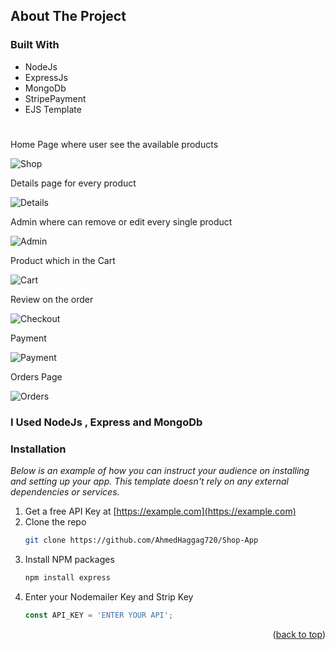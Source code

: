 ## About The Project

### Built With


* NodeJs
* ExpressJs
* MongoDb
* StripePayment
* EJS Template
#
 Home Page where user see the available products
 
![Shop](https://user-images.githubusercontent.com/102539437/200116934-ececa1c9-5459-487e-ad26-71c938147d21.jpg)

 Details page for every product
 
![Details](https://user-images.githubusercontent.com/102539437/200116958-a1b98d27-401b-4a39-b3d2-ef0614b2fdd1.jpg)

 Admin where can remove or edit every single product
 
![Admin](https://user-images.githubusercontent.com/102539437/200116970-aec0a31e-329b-4c9d-8534-7d6140d56c73.jpg)

 Product which in the Cart
 
![Cart](https://user-images.githubusercontent.com/102539437/200116985-14f0f1ff-ada0-4072-bccd-d8874f88bbed.jpg)

 Review on the order 
 
![Checkout](https://user-images.githubusercontent.com/102539437/200117010-305936d9-f376-4677-808c-767ad951c447.jpg)

 Payment
 
![Payment](https://user-images.githubusercontent.com/102539437/200117030-e1e28678-4c37-4022-8639-54ff1194d935.jpg)
 
 Orders Page 
 
![Orders](https://user-images.githubusercontent.com/102539437/200117035-085ced0c-d840-4176-b097-01f3ed7c7c5c.jpg)

### I Used NodeJs , Express and MongoDb

### Installation

_Below is an example of how you can instruct your audience on installing and setting up your app. This template doesn't rely on any external dependencies or services._

1. Get a free API Key at [https://example.com](https://example.com)
2. Clone the repo
   ```sh
   git clone https://github.com/AhmedHaggag720/Shop-App
   ```
3. Install NPM packages
   ```sh
   npm install express
   ```
4. Enter your Nodemailer Key and Strip Key 
   ```js
   const API_KEY = 'ENTER YOUR API';
   ```



<p align="right">(<a href="#readme-top">back to top</a>)</p>
